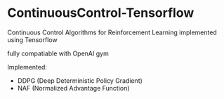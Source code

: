 # ContinuousControl-Tensorflow
Continuous Control Algorithms for Reinforcement Learning implemented using Tensorflow

fully compatiable with OpenAI gym

Implemented:
- DDPG (Deep Deterministic Policy Gradient)
- NAF (Normalized Advantage Function)
